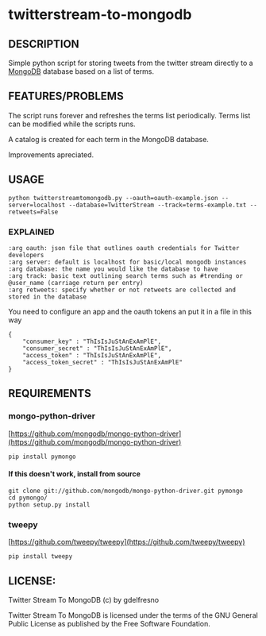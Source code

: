 # twitterstream-to-mongodb

## DESCRIPTION

Simple python script for storing tweets from the twitter stream directly to a [MongoDB](http://www.mongodb.org/) database based on a list of terms.

## FEATURES/PROBLEMS

The script runs forever and refreshes the terms list periodically. Terms list can be modified while the scripts runs. 

A catalog is created for each term in the MongoDB database.

Improvements apreciated.

## USAGE

    python twitterstreamtomongodb.py --oauth=oauth-example.json --server=localhost --database=TwitterStream --track=terms-example.txt --retweets=False
	
### EXPLAINED
    :arg oauth: json file that outlines oauth credentials for Twitter developers
    :arg server: default is localhost for basic/local mongodb instances
    :arg database: the name you would like the database to have
    :arg track: basic text outlining search terms such as #trending or @user_name (carriage return per entry)
    :arg retweets: specify whether or not retweets are collected and stored in the database


You need to configure an app and the oauth tokens an put it in a file in this way

    {
        "consumer_key" : "ThIsIsJuStAnExAmPlE",
        "consumer_secret" : "ThIsIsJuStAnExAmPlE",
        "access_token" : "ThIsIsJuStAnExAmPlE",
        "access_token_secret" : "ThIsIsJuStAnExAmPlE"
    }

## REQUIREMENTS

### mongo-python-driver
[https://github.com/mongodb/mongo-python-driver](https://github.com/mongodb/mongo-python-driver)

    pip install pymongo
    
#### If this doesn't work, install from source

    git clone git://github.com/mongodb/mongo-python-driver.git pymongo
    cd pymongo/
    python setup.py install

### tweepy
[https://github.com/tweepy/tweepy](https://github.com/tweepy/tweepy)

    pip install tweepy

## LICENSE:

Twitter Stream To MongoDB (c) by gdelfresno

Twitter Stream To MongoDB is licensed under the terms of the GNU General Public License as published by the Free Software Foundation.
